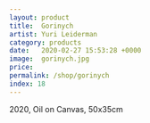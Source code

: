 ```yaml
---
layout: product
title:  Gorinych
artist: Yuri Leiderman
category: products
date:   2020-02-27 15:53:28 +0000
image:  gorinych.jpg
price:  
permalink: /shop/gorinych
index: 18
---
```

2020, Oil on Canvas, 50x35cm
